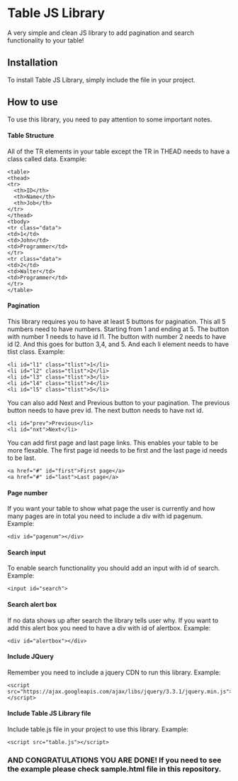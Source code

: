 # Table JS Library
A very simple and clean JS library to add pagination and search functionality to your table!
## Installation
To install Table JS Library, simply include the file in your project. 
## How to use
To use this library, you need to pay attention to some important notes. 
#### Table Structure
All of the TR elements in your table except the TR in THEAD needs to have a class called data.
Example:
```
<table>
<thead>
<tr>
  <th>ID</th>
  <th>Name</th>
  <th>Job</th> 
</tr>
</thead>
<tbody>
<tr class="data">
<td>1</td>
<td>John</td>
<td>Programmer</td>
</tr>
<tr class="data">
<td>2</td>
<td>Walter</td>
<td>Programmer</td>
</tr>
</table>
```
#### Pagination
This library requires you to have at least 5 buttons for pagination. This all 5 numbers need to have numbers. Starting from 1 and ending at 5. The button with number 1 needs to have id l1. The button with number 2 needs to have id l2. And this goes for button 3,4, and 5. And each li element needs to have tlist class. Example:
```
<li id="l1" class="tlist">1</li>
<li id="l2" class="tlist">2</li>
<li id="l3" class="tlist">3</li>
<li id="l4" class="tlist">4</li>
<li id="l5" class="tlist">5</li>
```
You can also add Next and Previous button to your pagination. The previous button needs to have prev id. The next button needs to have nxt id.
```
<li id="prev">Previous</li>
<li id="nxt">Next</li>
```
You can add first page and last page links. This enables your table to be more flexable. The first page id needs to be first and the last page id needs to be last.
```
<a href="#" id="first">First page</a>
<a href="#" id="last">Last page</a>
```
#### Page number
If you want your table to show what page the user is currently and how many pages are in total you need to include a div with id pagenum. Example:
```
<div id="pagenum"></div>
```
#### Search input
To enable search functionality you should add an input with id of search. Example:
```
<input id="search">
```
#### Search alert box
If no data shows up after search the library tells user why. If you want to add this alert box you need to have a div with id of alertbox. Example:
```
<div id="alertbox"></div>
```
#### Include JQuery
Remember you need to include a jquery CDN to run this library. Example:
```
<script src="https://ajax.googleapis.com/ajax/libs/jquery/3.3.1/jquery.min.js"></script>
```
#### Include Table JS Library file
Include table.js file in your project to use this library. Example:
```
<script src="table.js"></script>
```
### AND CONGRATULATIONS YOU ARE DONE! If you need to see the example please check sample.html file in this repository.
